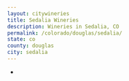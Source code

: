 ```yaml
---
layout: citywineries
title: Sedalia Wineries
description: Wineries in Sedalia, CO
permalink: /colorado/douglas/sedalia/
state: co
county: douglas
city: sedalia
---
```

-
